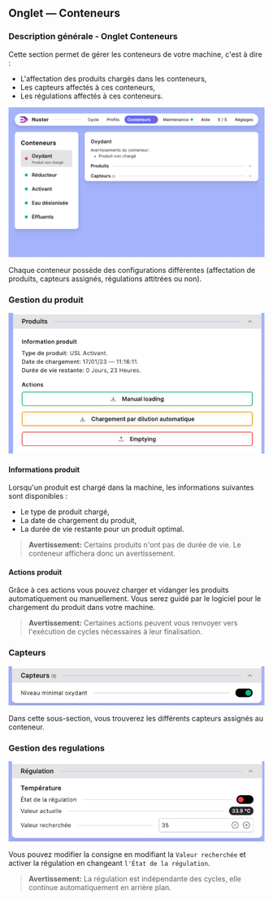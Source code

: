 ## Onglet — Conteneurs

### Description générale - Onglet Conteneurs

Cette section permet de gérer les conteneurs de votre machine, c'est à dire :

- L'affectation des produits chargés dans les conteneurs,
- Les capteurs affectés à ces conteneurs,
- Les régulations affectés à ces conteneurs.

![Conteneurs](component_containers.png)

Chaque conteneur possède des configurations différentes (affectation de produits, capteurs assignés, régulations attitrées ou non).

### Gestion du produit

![Gestion produit](containers_product.png)

#### Informations produit

Lorsqu'un produit est chargé dans la machine, les informations suivantes sont disponibles : 

- Le type de produit chargé,
- La date de chargement du produit,
- La durée de vie restante pour un produit optimal.

> **Avertissement:** Certains produits n'ont pas de durée de vie. Le conteneur affichera donc un avertissement.

#### Actions produit

Grâce à ces actions vous pouvez charger et vidanger les produits  automatiquement ou manuellement. Vous serez guidé par le logiciel pour le chargement du produit dans votre machine.

> **Avertissement:** Certaines actions peuvent vous renvoyer vers l'exécution de cycles nécessaires à leur finalisation.

### Capteurs

![Capteurs conteneurs](containers_sensors.png)

Dans cette sous-section, vous trouverez les différents capteurs assignés au conteneur.

### Gestion des regulations

![Régulation conteneur](containers_regulation.png)

Vous pouvez modifier la consigne en modifiant la   `Valeur recherchée` et activer la régulation en changeant   `l'État de la régulation`. 

>**Avertissement:** La régulation est indépendante des cycles, elle continue automatiquement en arrière plan.